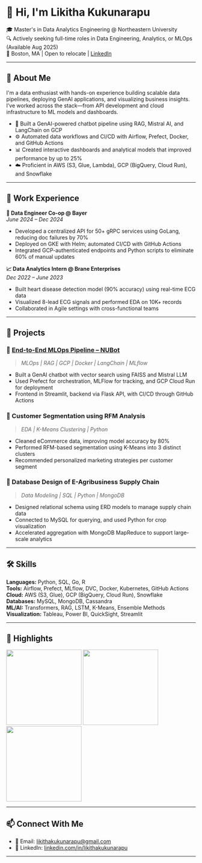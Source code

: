 # 👋 Hi, I'm Likitha Kukunarapu

🎓 Master's in Data Analytics Engineering @ Northeastern University  
🔍 Actively seeking full-time roles in Data Engineering, Analytics, or MLOps (Available Aug 2025)  
📍 Boston, MA | Open to relocate | [LinkedIn](https://linkedin.com/in/likithakukunarapu)

---

## 🚀 About Me

I'm a data enthusiast with hands-on experience building scalable data pipelines, deploying GenAI applications, and visualizing business insights. I’ve worked across the stack—from API development and cloud infrastructure to ML models and dashboards.

- 🧠 Built a GenAI-powered chatbot pipeline using RAG, Mistral AI, and LangChain on GCP  
- ⚙️ Automated data workflows and CI/CD with Airflow, Prefect, Docker, and GitHub Actions  
- 📊 Created interactive dashboards and analytical models that improved performance by up to 25%  
- ☁️ Proficient in AWS (S3, Glue, Lambda), GCP (BigQuery, Cloud Run), and Snowflake  

---

## 💼 Work Experience

**🔧 Data Engineer Co-op @ Bayer**  
*June 2024 – Dec 2024*  
- Developed a centralized API for 50+ gRPC services using GoLang, reducing doc failures by 70%  
- Deployed on GKE with Helm; automated CI/CD with GitHub Actions  
- Integrated GCP-authenticated endpoints and Python scripts to eliminate 60% of manual updates  

**📈 Data Analytics Intern @ Brane Enterprises**  
*Dec 2022 – June 2023*  
- Built heart disease detection model (90% accuracy) using real-time ECG data  
- Visualized 8-lead ECG signals and performed EDA on 10K+ records  
- Collaborated in Agile settings with cross-functional teams  

---

## 🧠 Projects

### 🔹 [End-to-End MLOps Pipeline – NUBot](https://github.com/likithakukunarapu/NUBot)
> *MLOps | RAG | GCP | Docker | LangChain | MLflow*  
- Built a GenAI chatbot with vector search using FAISS and Mistral LLM  
- Used Prefect for orchestration, MLFlow for tracking, and GCP Cloud Run for deployment  
- Frontend in Streamlit, backend via Flask API, with CI/CD through GitHub Actions  

### 🔹 Customer Segmentation using RFM Analysis
> *EDA | K-Means Clustering | Python*  
- Cleaned eCommerce data, improving model accuracy by 80%  
- Performed RFM-based segmentation using K-Means into 3 distinct clusters  
- Recommended personalized marketing strategies per customer segment  

### 🔹 Database Design of E-Agribusiness Supply Chain
> *Data Modeling | SQL | Python | MongoDB*  
- Designed relational schema using ERD models to manage supply chain data  
- Connected to MySQL for querying, and used Python for crop visualization  
- Accelerated aggregation with MongoDB MapReduce to support large-scale analytics  

---

## 🛠️ Skills

**Languages:** Python, SQL, Go, R  
**Tools:** Airflow, Prefect, MLflow, DVC, Docker, Kubernetes, GitHub Actions  
**Cloud:** AWS (S3, Glue), GCP (BigQuery, Cloud Run), Snowflake  
**Databases:** MySQL, MongoDB, Cassandra  
**ML/AI:** Transformers, RAG, LSTM, K-Means, Ensemble Methods  
**Visualization:** Tableau, Power BI, QuickSight, Streamlit  

---

## 📸 Highlights

<img src="/mnt/data/0643b71c-3c43-4c80-b595-610a3b586da1.png" width="200"/>  
<img src="/mnt/data/befa4dfd-c8f7-41ad-975f-cf076b324d4d.png" width="200"/>  
<img src="/mnt/data/ae5356d9-b056-4b1e-90a1-c894a3d93c7b.png" width="200"/>

---

## 📫 Connect With Me

- 📧 Email: likithakukunarapu@gmail.com  
- 💼 LinkedIn: [linkedin.com/in/likithakukunarapu](https://linkedin.com/in/likithakukunarapu)

---

